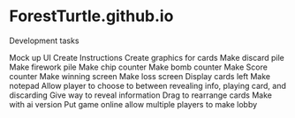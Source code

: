 # ForestTurtle.github.io

Development tasks
 
Mock up UI
Create Instructions
Create graphics for cards
Make discard pile
Make firework pile
Make chip counter
Make bomb counter
Make Score counter
Make winning screen
Make loss screen
Display cards left
Make notepad
Allow player to choose to between revealing info, playing card, and discarding
Give way to reveal information
Drag to rearrange cards
Make with ai version
Put game online
allow multiple players to make lobby
